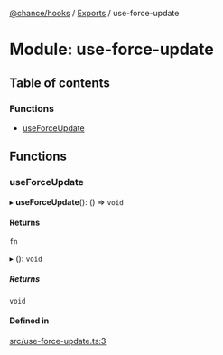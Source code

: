 [@chance/hooks](../README.md) / [Exports](../modules.md) / use-force-update

# Module: use-force-update

## Table of contents

### Functions

- [useForceUpdate](use_force_update.md#useforceupdate)

## Functions

### useForceUpdate

▸ **useForceUpdate**(): () => `void`

#### Returns

`fn`

▸ (): `void`

##### Returns

`void`

#### Defined in

[src/use-force-update.ts:3](https://github.com/chaance/hooks/blob/f07c99b/src/use-force-update.ts#L3)
